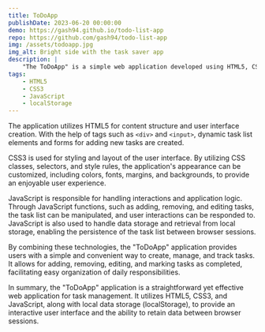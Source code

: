 ```yaml
---
title: ToDoApp
publishDate: 2023-06-20 00:00:00
demo: https://gash94.github.io/todo-list-app
repo: https://github.com/gash94/todo-list-app
img: /assets/todoapp.jpg
img_alt: Bright side with the task saver app
description: |
    "The ToDoApp" is a simple web application developed using HTML5, CSS3, and JavaScript. The main purpose of this application is to allow users to create and manage a list of tasks to be completed.
tags:
    - HTML5
    - CSS3
    - JavaScript
    - localStorage
---
```


The application utilizes HTML5 for content structure and user interface creation. With the help of tags such as `<div>` and `<input>`, dynamic task list elements and forms for adding new tasks are created.

CSS3 is used for styling and layout of the user interface. By utilizing CSS classes, selectors, and style rules, the application's appearance can be customized, including colors, fonts, margins, and backgrounds, to provide an enjoyable user experience.

JavaScript is responsible for handling interactions and application logic. Through JavaScript functions, such as adding, removing, and editing tasks, the task list can be manipulated, and user interactions can be responded to. JavaScript is also used to handle data storage and retrieval from local storage, enabling the persistence of the task list between browser sessions.

By combining these technologies, the "ToDoApp" application provides users with a simple and convenient way to create, manage, and track tasks. It allows for adding, removing, editing, and marking tasks as completed, facilitating easy organization of daily responsibilities.

In summary, the "ToDoApp" application is a straightforward yet effective web application for task management. It utilizes HTML5, CSS3, and JavaScript, along with local data storage (localStorage), to provide an interactive user interface and the ability to retain data between browser sessions.
